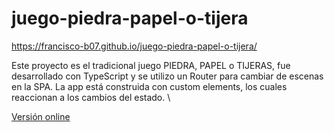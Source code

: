 # juego-piedra-papel-o-tijera

https://francisco-b07.github.io/juego-piedra-papel-o-tijera/

Este proyecto es el tradicional juego PIEDRA, PAPEL o TIJERAS, fue desarrollado con TypeScript y se utilizo un Router para cambiar de escenas en la SPA.
La app está construida con custom elements, los cuales reaccionan a los cambios del estado. \

[Versión online](https://github.com/Francisco-B07/apx-desafio-m6)

